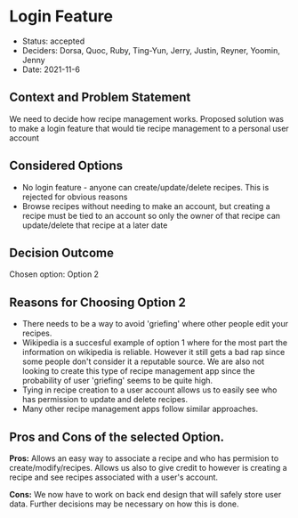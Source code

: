 # Login Feature

* Status: accepted
* Deciders: Dorsa, Quoc, Ruby, Ting-Yun, Jerry, Justin, Reyner, Yoomin, Jenny <!-- optional -->
* Date: 2021-11-6


## Context and Problem Statement

We need to decide how recipe management works. Proposed solution was to make a login feature that would tie recipe management to a personal user account

## Considered Options

* No login feature - anyone can create/update/delete recipes. This is rejected for obvious reasons
* Browse recipes without needing to make an account, but creating a recipe must be tied to an account so only the owner of that recipe can update/delete that recipe at a later date


## Decision Outcome

Chosen option: Option 2

## Reasons for Choosing Option 2
* There needs to be a way to avoid 'griefing' where other people edit your recipes. 
* Wikipedia is a succesful example of option 1 where for the most part the information on wikipedia is reliable. However it still gets a bad rap since some people don't consider it a reputable source. We are also not looking to create this type of recipe management app since the probability of user 'griefing' seems to be quite high.
* Tying in recipe creation to a user account allows us to easily see who has permission to update and delete recipes. 
* Many other recipe management apps follow similar approaches.

## Pros and Cons of the selected Option.
**Pros:** Allows an easy way to associate a recipe and who has permision to create/modify/recipes. Allows us also to give credit to however is creating a recipe and see recipes associated with a user's account.

**Cons:** We now have to work on back end design that will safely store user data. Further decisions may be necessary on how this is done.
